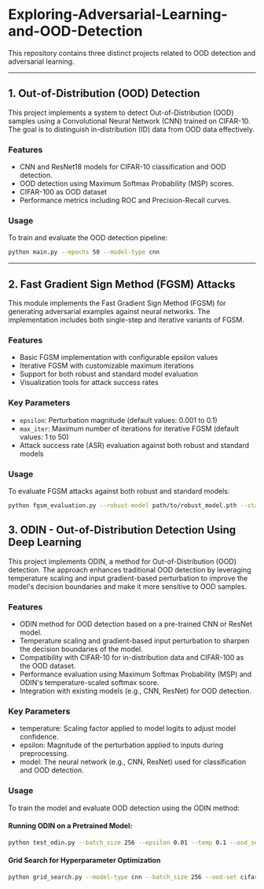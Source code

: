 # Exploring-Adversarial-Learning-and-OOD-Detection

This repository contains three distinct projects related to OOD detection and adversarial learning.

---

## 1. **Out-of-Distribution (OOD) Detection**

This project implements a system to detect Out-of-Distribution (OOD) samples using a Convolutional Neural Network (CNN) trained on CIFAR-10. The goal is to distinguish in-distribution (ID) data from OOD data effectively.

### Features

- CNN and ResNet18 models for CIFAR-10 classification and OOD detection.
- OOD detection using Maximum Softmax Probability (MSP) scores.
- CIFAR-100 as OOD dataset
- Performance metrics including ROC and Precision-Recall curves.

### Usage

To train and evaluate the OOD detection pipeline:

```bash
python main.py --epochs 50 --model-type cnn
```

---

## 2. **Fast Gradient Sign Method (FGSM) Attacks**

This module implements the Fast Gradient Sign Method (FGSM) for generating adversarial examples against neural networks. The implementation includes both single-step and iterative variants of FGSM.

### Features

- Basic FGSM implementation with configurable epsilon values
- Iterative FGSM with customizable maximum iterations
- Support for both robust and standard model evaluation
- Visualization tools for attack success rates

### Key Parameters

- `epsilon`: Perturbation magnitude (default values: 0.001 to 0.1)
- `max_iter`: Maximum number of iterations for iterative FGSM (default values: 1 to 50)
- Attack success rate (ASR) evaluation against both robust and standard models

### Usage

To evaluate FGSM attacks against both robust and standard models:

```bash
python fgsm_evaluation.py --robust-model path/to/robust_model.pth --standard-model path/to/standard_model.pth
```

## 3. **ODIN - Out-of-Distribution Detection Using Deep Learning**

This project implements ODIN, a method for Out-of-Distribution (OOD) detection. The approach enhances traditional OOD detection by leveraging temperature scaling and input gradient-based perturbation to improve the model's decision boundaries and make it more sensitive to OOD samples.

### Features
- ODIN method for OOD detection based on a pre-trained CNN or ResNet model.
- Temperature scaling and gradient-based input perturbation to sharpen the decision boundaries of the model.
- Compatibility with CIFAR-10 for in-distribution data and CIFAR-100 as the OOD dataset.
- Performance evaluation using Maximum Softmax Probability (MSP) and ODIN's temperature-scaled softmax score.
- Integration with existing models (e.g., CNN, ResNet) for OOD detection.

### Key Parameters
- temperature: Scaling factor applied to model logits to adjust model confidence.
- epsilon: Magnitude of the perturbation applied to inputs during preprocessing.
- model: The neural network (e.g., CNN, ResNet) used for classification and OOD detection.

### Usage
To train the model and evaluate OOD detection using the ODIN method:

#### Running ODIN on a Pretrained Model:
```bash
python test_odin.py --batch_size 256 --epsilon 0.01 --temp 0.1 --ood_set cifar100 --pretrained path_to_pretrained_model.pth --verbose
```

#### Grid Search for Hyperparameter Optimization
```bash
python grid_search.py --model-type cnn --batch_size 256 --ood-set cifar100 --model-path checkpoints/cnn_model_ep50 --verbose
```
